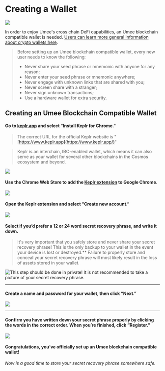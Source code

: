# Creating a Wallet

![](/bg/creating-wallet.png)

In order to enjoy Umee's cross chain DeFi capabilities, an Umee blockchain compatible wallet is needed. [Users can learn more general information about crypto wallets here](/users/blockchain-basics/what-is-wallet).

> Before setting up an Umee blockchain compatible wallet, every new user needs to know the following:
>
> * Never share your seed phrase or mnemonic with anyone for any reason;
> * Never enter your seed phrase or mnemonic anywhere;
> * Never engage with unknown links that are shared with you;
> * Never screen share with a stranger;
> * Never sign unknown transactions;
> * Use a hardware wallet for extra security.

## Creating an Umee Blockchain Compatible Wallet

#### Go to [keplr.app](https://www.keplr.app/) and select "Install Keplr for Chrome."

> The correct URL for the official Keplr website is "[https://www.keplr.app](https://www.keplr.app/)"

> Keplr is an interchain, IBC-enabled wallet, which means it can also serve as your wallet for several other blockchains in the Cosmos ecosystem and beyond.

![](/bg/umee-wallet-1.png)

#### Use the Chrome Web Store to add the [Keplr extension](https://chrome.google.com/webstore/detail/keplr/dmkamcknogkgcdfhhbddcghachkejeap/related) to Google Chrome.

![](/bg/umee-wallet-2.png)

#### Open the Keplr extension and select “Create new account.”

![](/bg/umee-wallet-3.png)

#### Select if you’d prefer a 12 or 24 word secret recovery phrase, and write it down.

> It's very important that you safely store and never share your secret recovery phrase! This is the only backup to your wallet in the event your device is lost or destroyed.** Failure to properly store and conceal your secret recovery phrase will most likely result in the loss of assets stored in your wallet.

![This step should be done in private! It is not recommended to take a picture of your secret recovery phrase.](/bg/umee-wallet-4.png)

****

#### Create a name and password for your wallet, then click “Next.”

![](/bg/umee-wallet-5.png)

****

#### Confirm you have written down your secret phrase properly by clicking the words in the correct order. When you’re finished, click “Register.”

![](/bg/umee-wallet-6.png)

#### Congratulations, you’ve officially set up an Umee blockchain compatible wallet!

_Now is a good time to store your secret recovery phrase somewhere safe._
